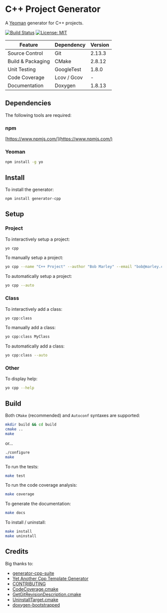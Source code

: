 # C++ Project Generator

A [Yeoman](http://yeoman.io/) generator for C++ projects.

[![Build Status](https://travis-ci.org/lucas-bremond/generator-cpp.svg?branch=master)](https://travis-ci.org/lucas-bremond/generator-cpp)
[![License: MIT](https://img.shields.io/packagist/l/doctrine/orm.svg)](LICENSE.md)

| Feature           | Dependency  | Version |
|-------------------|-------------|---------|
| Source Control    | Git         | 2.13.3  |
| Build & Packaging | CMake       | 2.8.12  |
| Unit Testing      | GoogleTest  | 1.8.0   |
| Code Coverage     | Lcov / Gcov | -       |
| Documentation     | Doxygen     | 1.8.13  |

## Dependencies

The following tools are required:

### npm

[https://www.npmjs.com/](https://www.npmjs.com/)

### Yeoman

```bash
npm install -g yo
```

## Install

To install the generator:

```bash
npm install generator-cpp
```

## Setup

### Project

To interactively setup a project:

```bash
yo cpp
```

To manually setup a project:

```bash
yo cpp --name "C++ Project" --author "Bob Marley" --email "bob@marley.com"
```

To automatically setup a project:

```bash
yo cpp --auto
```

### Class

To interactively add a class:

```bash
yo cpp:class
```

To manually add a class:

```bash
yo cpp:class MyClass
```

To automatically add a class:

```bash
yo cpp:class --auto
```

### Other

To display help:

```bash
yo cpp --help
```

## Build

Both `CMake` (recommended) and `Autoconf` syntaxes are supported:

```bash
mkdir build && cd build
cmake ..
make
```

or...

```bash
./configure
make
```

To run the tests:

```bash
make test
```

To run the code coverage analysis:

```bash
make coverage
```

To generate the documentation:

```bash
make docs
```

To install / uninstall:

```bash
make install
make uninstall
```

## Credits

Big thanks to:

- [generator-cpp-suite](https://github.com/gpichot/generator-cpp-suite)
- [Yet Another Cpp Template Generator](https://github.com/merlinvn/generator-yact)
- [CONTRIBUTING](https://gist.github.com/PurpleBooth/b24679402957c63ec426)
- [CodeCoverage.cmake](https://github.com/bilke/cmake-modules/blob/master/CodeCoverage.cmake)
- [GetGitRevisionDescription.cmake](https://github.com/rpavlik/cmake-modules/blob/master/GetGitRevisionDescription.cmake)
- [UninstallTarget.cmake](https://github.com/benekastah/cpp-project-template/blob/master/tools/share/cmake/DocumentationTargets.cmake)
- [doxygen-bootstrapped](https://github.com/Velron/doxygen-bootstrapped)